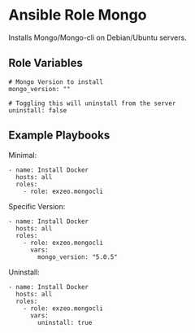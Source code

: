 Ansible Role Mongo
=========

Installs Mongo/Mongo-cli on Debian/Ubuntu servers. 

Role Variables
--------------

```
# Mongo Version to install
mongo_version: ""

# Toggling this will uninstall from the server
uninstall: false
```

Example Playbooks
----------------

Minimal:
```
- name: Install Docker
  hosts: all
  roles:
    - role: exzeo.mongocli
```

Specific Version:
```
- name: Install Docker
  hosts: all
  roles:
    - role: exzeo.mongocli
      vars:
        mongo_version: "5.0.5"
```

Uninstall:
```
- name: Install Docker
  hosts: all
  roles:
    - role: exzeo.mongocli
      vars:
        uninstall: true
```